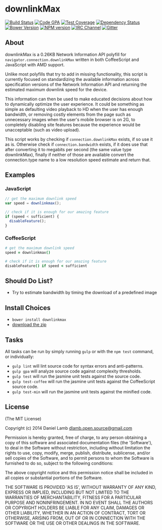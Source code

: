 # downlinkMax
[![Build Status][build-image]][build-url]
[![Code GPA][gpa-image]][gpa-url]
[![Test Coverage][coverage-image]][coverage-url]
[![Dependency Status][depstat-image]][depstat-url]
[![Bower Version][bower-image]][bower-url]
[![NPM version][npm-image]][npm-url]
[![IRC Channel][irc-image]][irc-url]
[![Gitter][gitter-image]][gitter-url]

## About

downlinkMax is a 0.26KB Network Information API polyfill for `navigator.connection.downlinkMax` written in both CoffeeScript and JavaScript with AMD support.

Unlike most polyfills that try to add in missing functionality, this script is currently focused on standardizing the available information across specification versions of the Network Information API and returning the estimated maximum downlink speed for the device.

This information can then be used to make educated decisions about how to dynamically optimize the user experience. It could be something as simple as defaulting video playback to HD when the user has enough bandwidth, or removing costly elements from the page such as unnecessary images when the user's mobile browser is on 2G, to completely disabling site features because the experience would be unacceptable (such as video upload).

This script works by checking if `connection.downlinkMax` exists, if so use it as is. Otherwise check if `connection.bandwidth` exists, if it does use that after converting it to megabits per second (the same value type downlinkMax), finally if neither of those are available convert the connection.type name to a low resolution speed estimate and return that.

## Examples

### JavaScript

```JavaScript
// get the maximum downlink speed
var speed = downlinkmax();

// check if it is enough for our amazing feature
if (speed < sufficient) {
  disableFeature();
}
```

### CoffeeScript

```CoffeeScript
# get the maximum downlink speed
speed = downlinkmax()

# check if it is enough for our amazing feature
disableFeature() if speed < sufficient
```

## Should Do List?

  * Try to estimate bandwidth by timing the download of a predefined image

## Install Choices
- `bower install downlinkmax`
- [download the zip](https://github.com/daniellmb/downlinkmax/archive/master.zip)

## Tasks

All tasks can be run by simply running `gulp` or with the `npm test` command, or individually:

  * `gulp lint` will lint source code for syntax errors and anti-patterns.
  * `gulp gpa` will analyze source code against complexity thresholds.
  * `gulp test` will run the jasmine unit tests against the source code.
  * `gulp test-coffee` will run the jasmine unit tests against the CoffeeScript source code.
  * `gulp test-min` will run the jasmine unit tests against the minified code.

## License

(The MIT License)

Copyright (c) 2014 Daniel Lamb dlamb.open.source@gmail.com

Permission is hereby granted, free of charge, to any person obtaining
a copy of this software and associated documentation files (the
'Software'), to deal in the Software without restriction, including
without limitation the rights to use, copy, modify, merge, publish,
distribute, sublicense, and/or sell copies of the Software, and to
permit persons to whom the Software is furnished to do so, subject to
the following conditions:

The above copyright notice and this permission notice shall be
included in all copies or substantial portions of the Software.

THE SOFTWARE IS PROVIDED 'AS IS', WITHOUT WARRANTY OF ANY KIND,
EXPRESS OR IMPLIED, INCLUDING BUT NOT LIMITED TO THE WARRANTIES OF
MERCHANTABILITY, FITNESS FOR A PARTICULAR PURPOSE AND NONINFRINGEMENT.
IN NO EVENT SHALL THE AUTHORS OR COPYRIGHT HOLDERS BE LIABLE FOR ANY
CLAIM, DAMAGES OR OTHER LIABILITY, WHETHER IN AN ACTION OF CONTRACT,
TORT OR OTHERWISE, ARISING FROM, OUT OF OR IN CONNECTION WITH THE
SOFTWARE OR THE USE OR OTHER DEALINGS IN THE SOFTWARE.



[build-url]: https://travis-ci.org/daniellmb/downlinkMax
[build-image]: http://img.shields.io/travis/daniellmb/downlinkMax.png

[gpa-url]: https://codeclimate.com/github/daniellmb/downlinkMax
[gpa-image]: https://codeclimate.com/github/daniellmb/downlinkMax.png

[coverage-url]: https://codeclimate.com/github/daniellmb/downlinkMax/code?sort=covered_percent&sort_direction=desc
[coverage-image]: https://codeclimate.com/github/daniellmb/downlinkMax/coverage.png

[depstat-url]: https://david-dm.org/daniellmb/downlinkmax
[depstat-image]: https://david-dm.org/daniellmb/downlinkmax.png?theme=shields.io

[issues-url]: https://github.com/daniellmb/downlinkmax/issues
[issues-image]: http://img.shields.io/github/issues/daniellmb/downlinkmax.png

[bower-url]: http://bower.io/search/?q=downlinkmax
[bower-image]: https://badge.fury.io/bo/downlinkmax.png

[downloads-url]: https://www.npmjs.org/package/downlinkmax
[downloads-image]: http://img.shields.io/npm/dm/downlinkmax.png

[npm-url]: https://www.npmjs.org/package/downlinkmax
[npm-image]: https://badge.fury.io/js/downlinkmax.png

[irc-url]: http://webchat.freenode.net/?channels=downlinkmax
[irc-image]: http://img.shields.io/badge/irc-%23downlinkmax-brightgreen.png

[gitter-url]: https://gitter.im/daniellmb/downlinkMax
[gitter-image]: http://img.shields.io/badge/gitter-daniellmb/downlinkmax-brightgreen.png

[tip-url]: https://www.gittip.com/daniellmb
[tip-image]: http://img.shields.io/gittip/daniellmb.png

